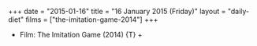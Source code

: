 +++
date = "2015-01-16"
title = "16 January 2015 (Friday)"
layout = "daily-diet"
films = ["the-imitation-game-2014"]
+++


* Film: The Imitation Game (2014) {T} +